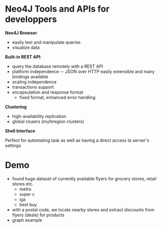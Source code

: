 # Neo4J Tools and APIs for developpers

**Neo4J Browser** 

* easily test and manipulate queries
* visualize data

**Built-in REST API**: 

* query the database remotely with a REST API
* platform independence -- JSON over HTTP easily extensible and many bindings available
* scaling independence 
* transactions support
* encapsulation and response format
  * fixed format, enhanced error handling

**Clustering**

- high-availability replication
- global clusers (multiregion clusters)

**Shell Interface**

Perfect for automating task as well as having a direct access to server's settings



# Demo

* found huge dataset of currently available flyers for grocery stores, retail stores etc.
  * metro
  * super c
  * iga
  * best buy
* with a postal code, we locate nearby stores and extract discounts from flyers (deals) for products
* graph example